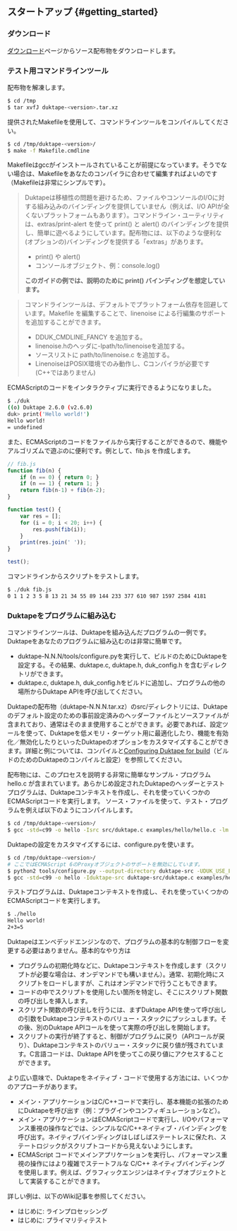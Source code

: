 ## スタートアップ {#getting_started}


### ダウンロード

[ダウンロード](https://duktape.org/download.html)ページからソース配布物をダウンロードします。


### テスト用コマンドラインツール

配布物を解凍します。

```sh
$ cd /tmp
$ tar xvfJ duktape-<version>.tar.xz
```


提供されたMakefileを使用して、コマンドラインツールをコンパイルしてください。

```sh
$ cd /tmp/duktape-<version>/
$ make -f Makefile.cmdline
```


Makefileはgccがインストールされていることが前提になっています。そうでない場合は、Makefileをあなたのコンパイラに合わせて編集すればよいのです（Makefileは非常にシンプルです）。

> Duktapeは移植性の問題を避けるため、ファイルやコンソールのI/Oに対する組み込みのバインディングを提供していません（例えば、I/O APIが全くないプラットフォームもあります）。コマンドライン・ユーティリティは、extras/print-alert を使って print() と alert() のバインディングを提供し、簡単に遊べるようにしています。配布物には、以下のような便利な(オプションの)バインディングを提供する「extras」があります。
>
> - print() や alert()
> - コンソールオブジェクト、例：console.log()
> 
> __このガイドの例では、説明のために print() バインディングを想定しています。__

> コマンドラインツールは、デフォルトでプラットフォーム依存を回避しています。Makefile を編集することで、linenoise による行編集のサポートを追加することができます。
> - DDUK_CMDLINE_FANCY を追加する。
> - linenoise.hのヘッダに-Ipath/to/linenoiseを追加する。
> - ソースリストに path/to/linenoise.c を追加する。
> - LinenoiseはPOSIX環境でのみ動作し、Cコンパイラが必要です(C++ではありません)


ECMAScriptのコードをインタラクティブに実行できるようになりました。

```sh
$ ./duk
((o) Duktape 2.6.0 (v2.6.0)
duk> print('Hello world!')
Hello world!
= undefined
```


また、ECMAScriptのコードをファイルから実行することができるので、機能やアルゴリズムで遊ぶのに便利です。例として、fib.js を作成します。

```javascript
// fib.js
function fib(n) {
    if (n == 0) { return 0; }
    if (n == 1) { return 1; }
    return fib(n-1) + fib(n-2);
}

function test() {
    var res = [];
    for (i = 0; i < 20; i++) {
        res.push(fib(i));
    }
    print(res.join(' '));
}

test();
```


コマンドラインからスクリプトをテストします。

```sh
$ ./duk fib.js
0 1 1 2 3 5 8 13 21 34 55 89 144 233 377 610 987 1597 2584 4181
```


### Duktapeをプログラムに組み込む

コマンドラインツールは、Duktapeを組み込んだプログラムの一例です。Duktapeをあなたのプログラムに組み込むのは非常に簡単です。

- duktape-N.N.N/tools/configure.pyを実行して、ビルドのためにDuktapeを設定する。その結果、duktape.c, duktape.h, duk_config.h を含むディレクトリができます。
- duktape.c, duktape.h, duk_config.hをビルドに追加し、プログラムの他の場所からDuktape APIを呼び出してください。

Duktapeの配布物（duktape-N.N.N.tar.xz）のsrc/ディレクトリには、Duktapeのデフォルト設定のための事前設定済みのヘッダーファイルとソースファイルが含まれており、通常はそのまま使用することができます。必要であれば、設定ツールを使って、Duktapeを低メモリ・ターゲット用に最適化したり、機能を有効化／無効化したりといったDuktapeのオプションをカスタマイズすることができます。詳細と例については、コンパイルと[Configuring Duktape for build](http://wiki.duktape.org/Configuring.html)（ビルドのためのDuktapeのコンパイルと設定）を参照してください。

配布物には、このプロセスを説明する非常に簡単なサンプル・プログラム hello.c が含まれています。あらかじめ設定されたDuktapeのヘッダーとテストプログラムは、Duktapeコンテキストを作成し、それを使っていくつかのECMAScriptコードを実行します。
ソース・ファイルを使って、テスト・プログラムを例えば以下のようにコンパイルします。

```sh
$ cd /tmp/duktape-<version>/
$ gcc -std=c99 -o hello -Isrc src/duktape.c examples/hello/hello.c -lm
```


Duktapeの設定をカスタマイズするには、configure.pyを使います。

```sh
$ cd /tmp/duktape-<version>/
# ここではECMAScript 6のProxyオブジェクトのサポートを無効にしています。
$ python2 tools/configure.py --output-directory duktape-src -UDUK_USE_ES6_PROXY
$ gcc -std=c99 -o hello -Iduktape-src duktape-src/duktape.c examples/hello/hello.c -lm
```


テストプログラムは、Duktapeコンテキストを作成し、それを使っていくつかのECMAScriptコードを実行します。

```sh
$ ./hello
Hello world!
2+3=5
```


Duktapeはエンベデッドエンジンなので、プログラムの基本的な制御フローを変更する必要はありません。基本的なやり方は

- プログラムの初期化時などに、Duktapeコンテキストを作成します（スクリプトが必要な場合は、オンデマンドでも構いません）。通常、初期化時にスクリプトをロードしますが、これはオンデマンドで行うこともできます。
- コードの中でスクリプトを使用したい箇所を特定し、そこにスクリプト関数の呼び出しを挿入します。
- スクリプト関数の呼び出しを行うには、まずDuktape APIを使って呼び出しの引数をDuktapeコンテキストのバリュー・スタックにプッシュします。その後、別のDuktape APIコールを使って実際の呼び出しを開始します。
- スクリプトの実行が終了すると、制御がプログラムに戻り（APIコールが戻り）、Duktapeコンテキストのバリュー・スタックに戻り値が残されています。C言語コードは、Duktape APIを使ってこの戻り値にアクセスすることができます。

より広い意味で、Duktapeをネイティブ・コードで使用する方法には、いくつかのアプローチがあります。

- メイン・アプリケーションはC/C++コードで実行し、基本機能の拡張のためにDuktapeを呼び出す（例：プラグインやコンフィギュレーションなど）。
- メイン・アプリケーションはECMAScriptコードで実行し、I/Oやパフォーマンス重視の操作などでは、シンプルなC/C++ネイティブ・バインディングを呼び出す。ネイティブバインディングはしばしばステートレスに保たれ、ステートロジックがスクリプトコードから見えないようにします。
- ECMAScript コードでメインアプリケーションを実行し、パフォーマンス重視の操作にはより複雑でステートフルな C/C++ ネイティブバインディングを使用します。例えば、グラフィックエンジンはネイティブオブジェクトとして実装することができます。

詳しい例は、以下のWiki記事を参照してください。

- はじめに: ラインプロセッシング
- はじめに: プライマリティテスト